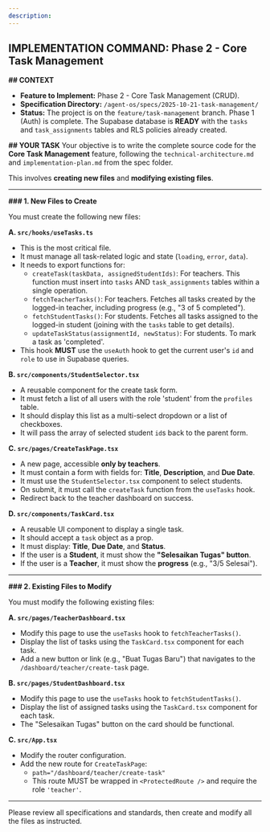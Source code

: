 ```yaml
---
description: 
---
```


## IMPLEMENTATION COMMAND: Phase 2 - Core Task Management

**## CONTEXT**
-   **Feature to Implement:** Phase 2 - Core Task Management (CRUD).
-   **Specification Directory:** `/agent-os/specs/2025-10-21-task-management/`
-   **Status:** The project is on the `feature/task-management` branch. Phase 1 (Auth) is complete. The Supabase database is **READY** with the `tasks` and `task_assignments` tables and RLS policies already created.

**## YOUR TASK**
Your objective is to write the complete source code for the **Core Task Management** feature, following the `technical-architecture.md` and `implementation-plan.md` from the spec folder.

This involves **creating new files** and **modifying existing files**.

---

**### 1. New Files to Create**

You must create the following new files:

**A. `src/hooks/useTasks.ts`**
* This is the most critical file.
* It must manage all task-related logic and state (`loading`, `error`, `data`).
* It needs to export functions for:
    * `createTask(taskData, assignedStudentIds)`: For teachers. This function must insert into `tasks` AND `task_assignments` tables within a single operation.
    * `fetchTeacherTasks()`: For teachers. Fetches all tasks created by the logged-in teacher, including progress (e.g., "3 of 5 completed").
    * `fetchStudentTasks()`: For students. Fetches all tasks assigned to the logged-in student (joining with the `tasks` table to get details).
    * `updateTaskStatus(assignmentId, newStatus)`: For students. To mark a task as 'completed'.
* This hook **MUST** use the `useAuth` hook to get the current user's `id` and `role` to use in Supabase queries.

**B. `src/components/StudentSelector.tsx`**
* A reusable component for the create task form.
* It must fetch a list of all users with the role 'student' from the `profiles` table.
* It should display this list as a multi-select dropdown or a list of checkboxes.
* It will pass the array of selected student `id`s back to the parent form.

**C. `src/pages/CreateTaskPage.tsx`**
* A new page, accessible **only by teachers**.
* It must contain a form with fields for: **Title**, **Description**, and **Due Date**.
* It must use the `StudentSelector.tsx` component to select students.
* On submit, it must call the `createTask` function from the `useTasks` hook.
* Redirect back to the teacher dashboard on success.

**D. `src/components/TaskCard.tsx`**
* A reusable UI component to display a single task.
* It should accept a `task` object as a prop.
* It must display: **Title**, **Due Date**, and **Status**.
* If the user is a **Student**, it must show the **"Selesaikan Tugas" button**.
* If the user is a **Teacher**, it must show the **progress** (e.g., "3/5 Selesai").

---

**### 2. Existing Files to Modify**

You must modify the following existing files:

**A. `src/pages/TeacherDashboard.tsx`**
* Modify this page to use the `useTasks` hook to `fetchTeacherTasks()`.
* Display the list of tasks using the `TaskCard.tsx` component for each task.
* Add a new button or link (e.g., "Buat Tugas Baru") that navigates to the `/dashboard/teacher/create-task` page.

**B. `src/pages/StudentDashboard.tsx`**
* Modify this page to use the `useTasks` hook to `fetchStudentTasks()`.
* Display the list of assigned tasks using the `TaskCard.tsx` component for each task.
* The "Selesaikan Tugas" button on the card should be functional.

**C. `src/App.tsx`**
* Modify the router configuration.
* Add the new route for `CreateTaskPage`:
    * `path="/dashboard/teacher/create-task"`
    * This route MUST be wrapped in `<ProtectedRoute />` and require the role `'teacher'`.

---

Please review all specifications and standards, then create and modify all the files as instructed.
